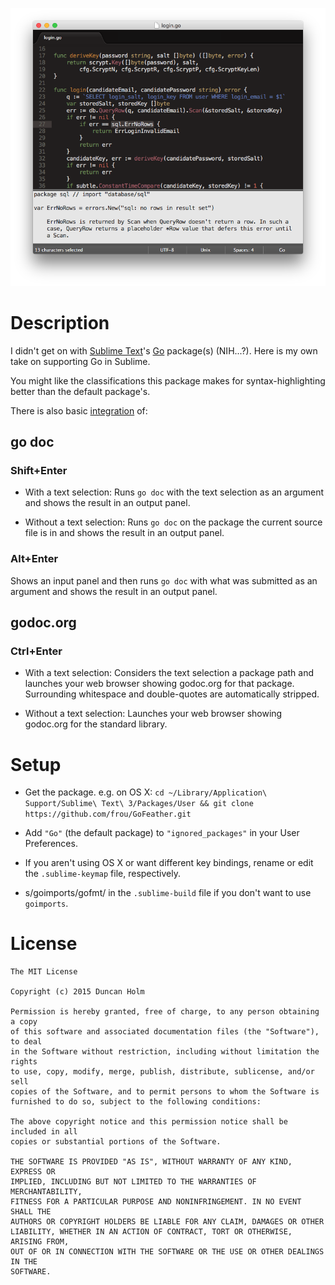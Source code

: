 ![shot]

# Description

I didn't get on with [Sublime Text]'s [Go] package(s) (NIH...?). Here is my own
take on supporting Go in Sublime.

You might like the classifications this package makes for syntax-highlighting
better than the default package's.

There is also basic [integration] of:

## go doc

### Shift+Enter

* With a text selection: Runs `go doc` with the text selection as an argument
and shows the result in an output panel.

* Without a text selection: Runs `go doc` on the package the current source
file is in and shows the result in an output panel.

### Alt+Enter

Shows an input panel and then runs `go doc` with what was submitted as an
argument and shows the result in an output panel.

## godoc.org

### Ctrl+Enter

* With a text selection: Considers the text selection a package path and
launches your web browser showing godoc.org for that package. Surrounding
whitespace and double-quotes are automatically stripped.

* Without a text selection: Launches your web browser showing godoc.org for the
standard library.

# Setup

* Get the package. e.g. on OS X:
`cd ~/Library/Application\ Support/Sublime\ Text\ 3/Packages/User &&
git clone https://github.com/frou/GoFeather.git`

* Add `"Go"` (the default package) to `"ignored_packages"` in your User
Preferences.

* If you aren't using OS X or want different key bindings, rename or edit the
`.sublime-keymap` file, respectively.

* s/goimports/gofmt/ in the `.sublime-build` file if you don't want to use
`goimports`.

# License

```text
The MIT License

Copyright (c) 2015 Duncan Holm

Permission is hereby granted, free of charge, to any person obtaining a copy
of this software and associated documentation files (the "Software"), to deal
in the Software without restriction, including without limitation the rights
to use, copy, modify, merge, publish, distribute, sublicense, and/or sell
copies of the Software, and to permit persons to whom the Software is
furnished to do so, subject to the following conditions:

The above copyright notice and this permission notice shall be included in all
copies or substantial portions of the Software.

THE SOFTWARE IS PROVIDED "AS IS", WITHOUT WARRANTY OF ANY KIND, EXPRESS OR
IMPLIED, INCLUDING BUT NOT LIMITED TO THE WARRANTIES OF MERCHANTABILITY,
FITNESS FOR A PARTICULAR PURPOSE AND NONINFRINGEMENT. IN NO EVENT SHALL THE
AUTHORS OR COPYRIGHT HOLDERS BE LIABLE FOR ANY CLAIM, DAMAGES OR OTHER
LIABILITY, WHETHER IN AN ACTION OF CONTRACT, TORT OR OTHERWISE, ARISING FROM,
OUT OF OR IN CONNECTION WITH THE SOFTWARE OR THE USE OR OTHER DEALINGS IN THE
SOFTWARE.
```

[shot]: https://raw.githubusercontent.com/frou/GoFeather/master/screenshot.png
[sublime text]: https://www.sublimetext.com/
[go]: https://www.golang.org/
[integration]: https://github.com/frou/GoFeather/blob/master/document.py
